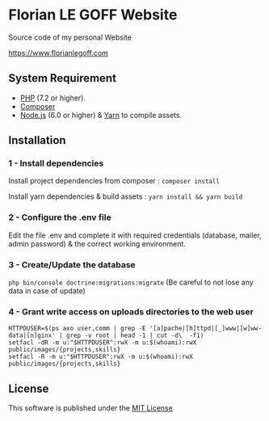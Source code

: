 # Florian LE GOFF Website

Source code of my personal Website

<https://www.florianlegoff.com>

## System Requirement

- [PHP](https://secure.php.net) (7.2 or higher).
- [Composer](https://getcomposer.org)
- [Node.js](https://nodejs.org) (6.0 or higher) & [Yarn](https://yarnpkg.com) to compile assets.

## Installation

### 1 - Install dependencies

Install project dependencies from composer : `composer install`

Install yarn dependencies & build assets : `yarn install && yarn build`

### 2 - Configure the .env file

Edit the file .env and complete it with required credentials (database, mailer, admin password) & the correct working environment.

### 3 - Create/Update the database

`php bin/console doctrine:migrations:migrate` (Be careful to not lose any data in case of update)

### 4 - Grant write access on uploads directories to the web user

```
HTTPDUSER=$(ps axo user,comm | grep -E '[a]pache|[h]ttpd|[_]www|[w]ww-data|[n]ginx' | grep -v root | head -1 | cut -d\  -f1)
setfacl -dR -m u:"$HTTPDUSER":rwX -m u:$(whoami):rwX public/images/{projects,skills}
setfacl -R -m u:"$HTTPDUSER":rwX -m u:$(whoami):rwX public/images/{projects,skills}
```


## License

This software is published under the [MIT License](LICENSE)
